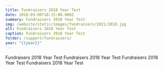 ```yaml
---
title: Fundraisers 2018 Year Test
date: 2018-03-06T18:15:00.000Z
summary: Fundraisers 2018 Year Test
img: /website/static/images/fundraisers/2021/2018.jpg
alt: Fundraisers 2018 Year Test
caption: Fundraisers 2018 Year Test
folder: /support/fundraisers/
year: "{{year}}"
---
```

Fundraisers 2018 Year Test Fundraisers 2018 Year Test Fundraisers 2018 Year Test Fundraisers 2018 Year Test